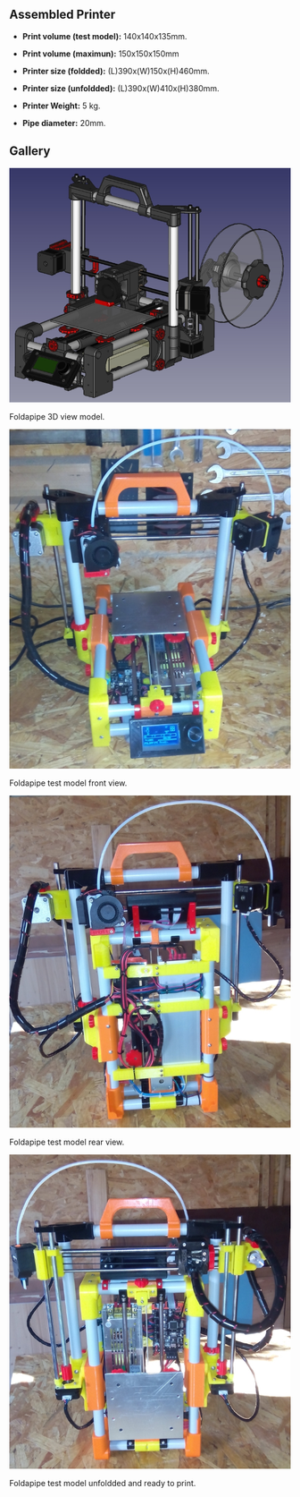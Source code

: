 ## Assembled Printer

* **Print volume (test model):** 140x140x135mm.

* **Print volume (maximun):** 150x150x150mm

* **Printer size (foldded):** (L)390x(W)150x(H)460mm.

* **Printer size (unfoldded):** (L)390x(W)410x(H)380mm.

* **Printer Weight:** 5 kg.

* **Pipe diameter:** 20mm.


## Gallery

![Modelo 3D de Foldapipe](pics/foldapipe-000.jpg)

Foldapipe 3D view model.

![Foldapipe Montada y plegada](pics/foldapipe-03.jpg)

Foldapipe test model front view.

![Foldapipe Montada y plegada](pics/foldapipe-02.jpg)

Foldapipe test model rear view.

![Foldapipe desplegada y lista](pics/foldapipe-01.jpg)

Foldapipe test model unfoldded and ready to print.
